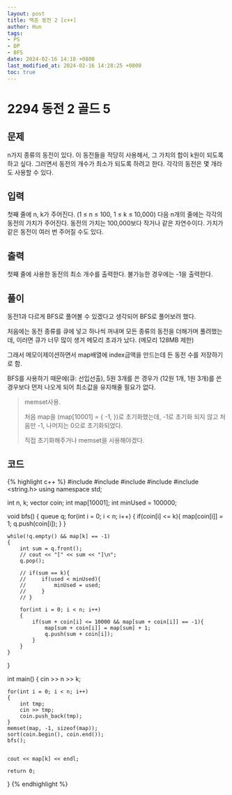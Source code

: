 ```yaml
---
layout: post
title: 백준 동전 2 [c++]
author: Hun
tags:
- PS
- DP
- BFS
date: 2024-02-16 14:18 +0800
last_modified_at: 2024-02-16 14:28:25 +0800
toc: true
---
```


# 2294 동전 2 골드 5 

## 문제
n가지 종류의 동전이 있다. 이 동전들을 적당히 사용해서, 그 가치의 합이 k원이 되도록 하고 싶다. 그러면서 동전의 개수가 최소가 되도록 하려고 한다. 각각의 동전은 몇 개라도 사용할 수 있다.

## 입력
첫째 줄에 n, k가 주어진다. (1 ≤ n ≤ 100, 1 ≤ k ≤ 10,000) 다음 n개의 줄에는 각각의 동전의 가치가 주어진다. 동전의 가치는 100,000보다 작거나 같은 자연수이다. 가치가 같은 동전이 여러 번 주어질 수도 있다.

## 출력
첫째 줄에 사용한 동전의 최소 개수를 출력한다. 불가능한 경우에는 -1을 출력한다.

## 풀이

동전1과 다르게 BFS로 풀어볼 수 있겠다고 생각되어 BFS로 풀어보려 했다.

처음에는 동전 종류를 큐에 넣고 하나씩 꺼내며 모든 종류의 동전을 더해가며 풀려했는데, 이러면 큐가 너무 많이 생겨 메모리 초과가 났다. (메모리 128MB 제한)

그래서 메모이제이션하면서 map배열에 index금액을 만드는데 든 동전 수를 저장하기로 함.

BFS를 사용하기 때문에(큐: 선입선출), 5원 3개를 쓴 경우가 (12원 1개, 1원 3개)를 쓴 경우보다 먼저 나오게 되어 최소값을 유지해줄 필요가 없다.

> memset사용.
>
> 처음 map을 (map[10001] = { -1, })로 초기화했는데, -1로 초기화 되지 않고 처음만 -1, 나머지는 0으로 초기화되었다.
>
> 직접 초기화해주거나 memset을 사용해야겠다.

## 코드
{% highlight c++ %}
#include <iostream>
#include <queue>
#include <vector>
#include <algorithm>
#include <string.h>
using namespace std;

int n, k;
vector<int> coin;
int map[10001];
int minUsed = 100000;

void bfs()
{
    queue<int> q;
    for(int i = 0; i < n; i++)
    {
        if(coin[i] <= k){
            map[coin[i]] = 1;
            q.push(coin[i]);
        }
    }

    while(!q.empty() && map[k] == -1) 
    {
        int sum = q.front();
        // cout << "[" << sum << "]\n";
        q.pop();
        
        // if(sum == k){
        //     if(used < minUsed){
        //         minUsed = used;
        //     }
        // }

        for(int i = 0; i < n; i++)
        {
            if(sum + coin[i] <= 10000 && map[sum + coin[i]] == -1){
                map[sum + coin[i]] = map[sum] + 1;
                q.push(sum + coin[i]);
            }
        }
    }
}

int main()
{
    cin >> n >> k;

    for(int i = 0; i < n; i++)
    {
        int tmp;
        cin >> tmp;
        coin.push_back(tmp);
    }
    memset(map, -1, sizeof(map));
    sort(coin.begin(), coin.end());
    bfs();


    cout << map[k] << endl;
    
    return 0;
}
{% endhighlight %}
